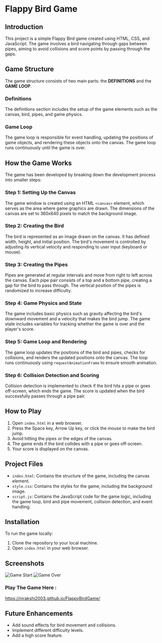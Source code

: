 # Flappy Bird Game

## Introduction
This project is a simple Flappy Bird game created using HTML, CSS, and JavaScript. The game involves a bird navigating through gaps between pipes, aiming to avoid collisions and score points by passing through the gaps.

## Game Structure
The game structure consists of two main parts: the **DEFINITIONS** and the **GAME LOOP**.

### Definitions
The definitions section includes the setup of the game elements such as the canvas, bird, pipes, and game physics.

### Game Loop
The game loop is responsible for event handling, updating the positions of game objects, and rendering these objects onto the canvas. The game loop runs continuously until the game is over.

## How the Game Works
The game has been developed by breaking down the development process into smaller steps:

### Step 1: Setting Up the Canvas
The game window is created using an HTML `<canvas>` element, which serves as the area where game graphics are drawn. The dimensions of the canvas are set to 360x640 pixels to match the background image.

### Step 2: Creating the Bird
The bird is represented as an image drawn on the canvas. It has defined width, height, and initial position. The bird's movement is controlled by adjusting its vertical velocity and responding to user input (keyboard or mouse).

### Step 3: Creating the Pipes
Pipes are generated at regular intervals and move from right to left across the canvas. Each pipe pair consists of a top and a bottom pipe, creating a gap for the bird to pass through. The vertical position of the pipes is randomized to increase difficulty.

### Step 4: Game Physics and State
The game includes basic physics such as gravity affecting the bird's downward movement and a velocity that makes the bird jump. The game state includes variables for tracking whether the game is over and the player's score.

### Step 5: Game Loop and Rendering
The game loop updates the positions of the bird and pipes, checks for collisions, and renders the updated positions onto the canvas. The loop runs continuously using `requestAnimationFrame` to ensure smooth animation.

### Step 6: Collision Detection and Scoring
Collision detection is implemented to check if the bird hits a pipe or goes off-screen, which ends the game. The score is updated when the bird successfully passes through a pipe pair.

## How to Play
1. Open `index.html` in a web browser.
2. Press the Space key, Arrow Up key, or click the mouse to make the bird jump.
3. Avoid hitting the pipes or the edges of the canvas.
4. The game ends if the bird collides with a pipe or goes off-screen.
5. Your score is displayed on the canvas.

## Project Files
- `index.html`: Contains the structure of the game, including the canvas element.
- `style.css`: Contains the styles for the game, including the background image.
- `script.js`: Contains the JavaScript code for the game logic, including the game loop, bird and pipe movement, collision detection, and event handling.

## Installation
To run the game locally:
1. Clone the repository to your local machine.
2. Open `index.html` in your web browser.

## Screenshots
![Game Start](game_image/gamestart.png)
![Game Over](game_image/gameover.png)

### Play The Game Here : 
https://nirakshi2003.github.io/FlappyBirdGame/ 

## Future Enhancements
- Add sound effects for bird movement and collisions.
- Implement different difficulty levels.
- Add a high score feature.
